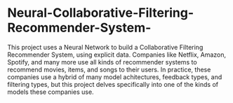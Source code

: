 # Neural-Collaborative-Filtering-Recommender-System-
This project uses a Neural Network to build a Collaborative Filtering Recommender System, using explicit data. Companies like Netflix, Amazon, Spotify, and many more use all kinds of recommender systems to recommend movies, items, and songs to their users. In practice, these companies use a hybrid of many model achitectures, feedback types, and filtering types, but this project delves specifically into one of the kinds of models these companies use.  
